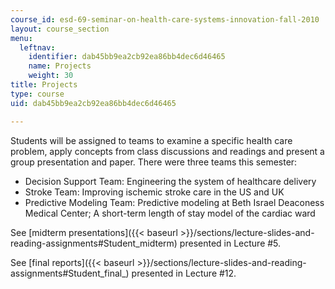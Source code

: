 ```yaml
---
course_id: esd-69-seminar-on-health-care-systems-innovation-fall-2010
layout: course_section
menu:
  leftnav:
    identifier: dab45bb9ea2cb92ea86bb4dec6d46465
    name: Projects
    weight: 30
title: Projects
type: course
uid: dab45bb9ea2cb92ea86bb4dec6d46465

---
```


Students will be assigned to teams to examine a specific health care problem, apply concepts from class discussions and readings and present a group presentation and paper. There were three teams this semester:

*   Decision Support Team: Engineering the system of healthcare delivery
*   Stroke Team: Improving ischemic stroke care in the US and UK
*   Predictive Modeling Team: Predictive modeling at Beth Israel Deaconess Medical Center; A short-term length of stay model of the cardiac ward

See [midterm presentations]({{< baseurl >}}/sections/lecture-slides-and-reading-assignments#Student_midterm) presented in Lecture #5.

See [final reports]({{< baseurl >}}/sections/lecture-slides-and-reading-assignments#Student_final_) presented in Lecture #12.